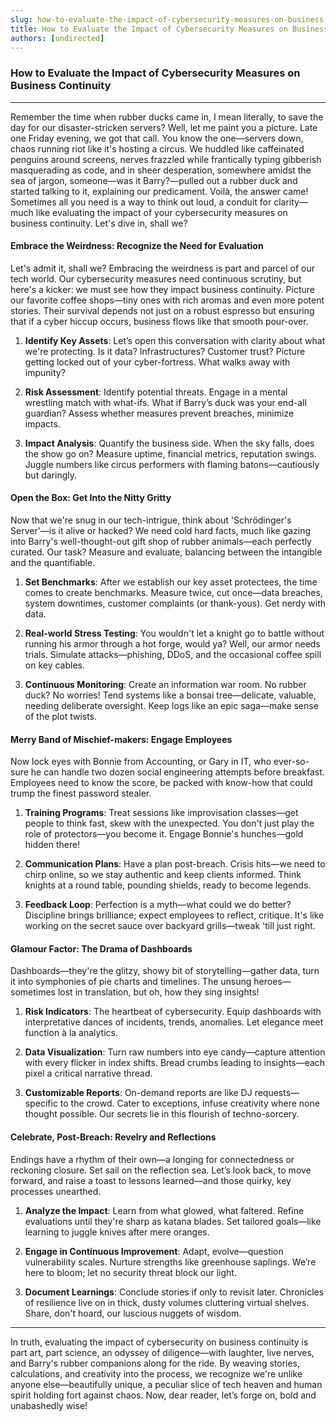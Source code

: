 ```yaml
---
slug: how-to-evaluate-the-impact-of-cybersecurity-measures-on-business-continuity
title: How to Evaluate the Impact of Cybersecurity Measures on Business Continuity
authors: [undirected]
---
```



### How to Evaluate the Impact of Cybersecurity Measures on Business Continuity

---

Remember the time when rubber ducks came in, I mean literally, to save the day for our disaster-stricken servers? Well, let me paint you a picture. Late one Friday evening, we got that call. You know the one—servers down, chaos running riot like it's hosting a circus. We huddled like caffeinated penguins around screens, nerves frazzled while frantically typing gibberish masquerading as code, and in sheer desperation, somewhere amidst the sea of jargon, someone—was it Barry?—pulled out a rubber duck and started talking to it, explaining our predicament. Voilà, the answer came! Sometimes all you need is a way to think out loud, a conduit for clarity—much like evaluating the impact of your cybersecurity measures on business continuity. Let's dive in, shall we?

#### Embrace the Weirdness: Recognize the Need for Evaluation

Let's admit it, shall we? Embracing the weirdness is part and parcel of our tech world. Our cybersecurity measures need continuous scrutiny, but here's a kicker: we must see how they impact business continuity. Picture our favorite coffee shops—tiny ones with rich aromas and even more potent stories. Their survival depends not just on a robust espresso but ensuring that if a cyber hiccup occurs, business flows like that smooth pour-over. 

1. **Identify Key Assets**: Let’s open this conversation with clarity about what we're protecting. Is it data? Infrastructures? Customer trust? Picture getting locked out of your cyber-fortress. What walks away with impunity?

2. **Risk Assessment**: Identify potential threats. Engage in a mental wrestling match with what-ifs. What if Barry’s duck was your end-all guardian? Assess whether measures prevent breaches, minimize impacts.

3. **Impact Analysis**: Quantify the business side. When the sky falls, does the show go on? Measure uptime, financial metrics, reputation swings. Juggle numbers like circus performers with flaming batons—cautiously but daringly.

#### Open the Box: Get Into the Nitty Gritty

Now that we're snug in our tech-intrigue, think about 'Schrödinger's Server'—is it alive or hacked? We need cold hard facts, much like gazing into Barry's well-thought-out gift shop of rubber animals—each perfectly curated. Our task? Measure and evaluate, balancing between the intangible and the quantifiable.

1. **Set Benchmarks**: After we establish our key asset protectees, the time comes to create benchmarks. Measure twice, cut once—data breaches, system downtimes, customer complaints (or thank-yous). Get nerdy with data.

2. **Real-world Stress Testing**: You wouldn't let a knight go to battle without running his armor through a hot forge, would ya? Well, our armor needs trials. Simulate attacks—phishing, DDoS, and the occasional coffee spill on key cables.

3. **Continuous Monitoring**: Create an information war room. No rubber duck? No worries! Tend systems like a bonsai tree—delicate, valuable, needing deliberate oversight. Keep logs like an epic saga—make sense of the plot twists.

#### Merry Band of Mischief-makers: Engage Employees

Now lock eyes with Bonnie from Accounting, or Gary in IT, who ever-so-sure he can handle two dozen social engineering attempts before breakfast. Employees need to know the score, be packed with know-how that could trump the finest password stealer. 

1. **Training Programs**: Treat sessions like improvisation classes—get people to think fast, skew with the unexpected. You don't just play the role of protectors—you become it. Engage Bonnie's hunches—gold hidden there!

2. **Communication Plans**: Have a plan post-breach. Crisis hits—we need to chirp online, so we stay authentic and keep clients informed. Think knights at a round table, pounding shields, ready to become legends.

3. **Feedback Loop**: Perfection is a myth—what could we do better? Discipline brings brilliance; expect employees to reflect, critique. It's like working on the secret sauce over backyard grills—tweak 'till just right.

#### Glamour Factor: The Drama of Dashboards

Dashboards—they're the glitzy, showy bit of storytelling—gather data, turn it into symphonies of pie charts and timelines. The unsung heroes—sometimes lost in translation, but oh, how they sing insights! 

1. **Risk Indicators**: The heartbeat of cybersecurity. Equip dashboards with interpretative dances of incidents, trends, anomalies. Let elegance meet function à la analytics.

2. **Data Visualization**: Turn raw numbers into eye candy—capture attention with every flicker in index shifts. Bread crumbs leading to insights—each pixel a critical narrative thread.

3. **Customizable Reports**: On-demand reports are like DJ requests—specific to the crowd. Cater to exceptions, infuse creativity where none thought possible. Our secrets lie in this flourish of techno-sorcery.

#### Celebrate, Post-Breach: Revelry and Reflections

Endings have a rhythm of their own—a longing for connectedness or reckoning closure. Set sail on the reflection sea. Let’s look back, to move forward, and raise a toast to lessons learned—and those quirky, key processes unearthed.

1. **Analyze the Impact**: Learn from what glowed, what faltered. Refine evaluations until they're sharp as katana blades. Set tailored goals—like learning to juggle knives after mere oranges.

2. **Engage in Continuous Improvement**: Adapt, evolve—question vulnerability scales. Nurture strengths like greenhouse saplings. We’re here to bloom; let no security threat block our light.

3. **Document Learnings**: Conclude stories if only to revisit later. Chronicles of resilience live on in thick, dusty volumes cluttering virtual shelves. Share, don't hoard, our luscious nuggets of wisdom.

---

In truth, evaluating the impact of cybersecurity on business continuity is part art, part science, an odyssey of diligence—with laughter, live nerves, and Barry's rubber companions along for the ride. By weaving stories, calculations, and creativity into the process, we recognize we're unlike anyone else—beautifully unique, a peculiar slice of tech heaven and human spirit holding fort against chaos. Now, dear reader, let’s forge on, bold and unabashedly wise!